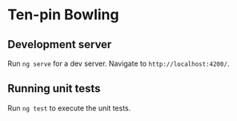 # Ten-pin Bowling

## Development server

Run `ng serve` for a dev server. Navigate to `http://localhost:4200/`.

## Running unit tests

Run `ng test` to execute the unit tests.
